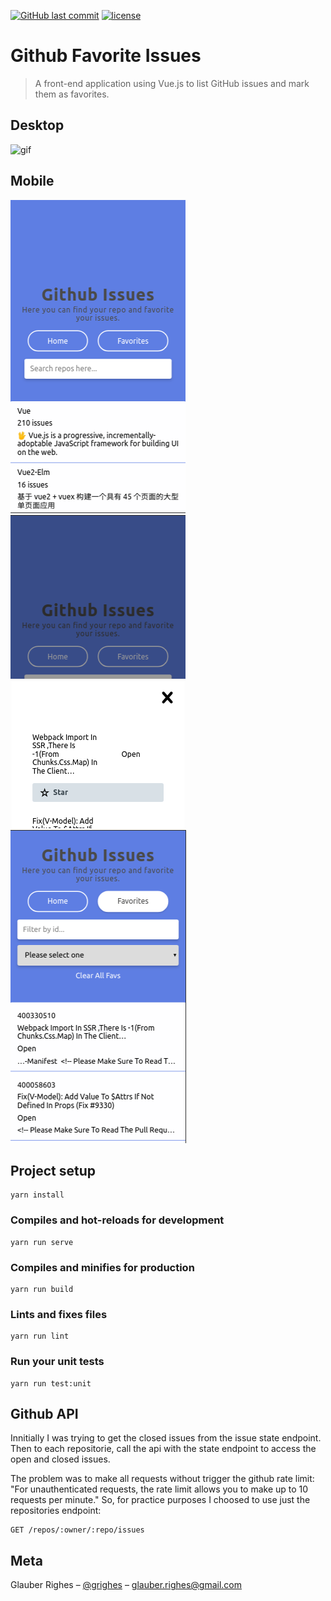 [![GitHub last commit](https://img.shields.io/github/last-commit/google/skia.svg?style=flat-square)](https://github.com/grighes/github-issues)
[![license](https://img.shields.io/github/license/mashape/apistatus.svg?style=flat-square)](https://github.com/grighes/github-issues)

# Github Favorite Issues

> A front-end application using Vue.js to list GitHub issues and mark them as favorites.

## Desktop

![gif](./issuefav.gif)

## Mobile

![image1](./favissue1.png)
![image2](./favissue2.png)
![image2](./favissue3.png)

## Project setup

```
yarn install
```

### Compiles and hot-reloads for development

```
yarn run serve
```

### Compiles and minifies for production

```
yarn run build
```

### Lints and fixes files

```
yarn run lint
```

### Run your unit tests

```
yarn run test:unit
```

## Github API

Innitially I was trying to get the closed issues from the issue state endpoint.
Then to each repositorie, call the api with the state endpoint to access the open and closed issues.

The problem was to make all requests without trigger the github rate limit:
"For unauthenticated requests, the rate limit allows you to make up to 10 requests per minute."
So, for practice purposes I choosed to use just the repositories endpoint:

```
GET /repos/:owner/:repo/issues
```

## Meta

Glauber Righes – [@grighes](https://twitter.com/grighes) – glauber.righes@gmail.com
